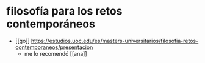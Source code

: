 # filosofía para los retos contemporáneos

- [[go]] https://estudios.uoc.edu/es/masters-universitarios/filosofia-retos-contemporaneos/presentacion
  - me lo recomendó [[ana]] 

